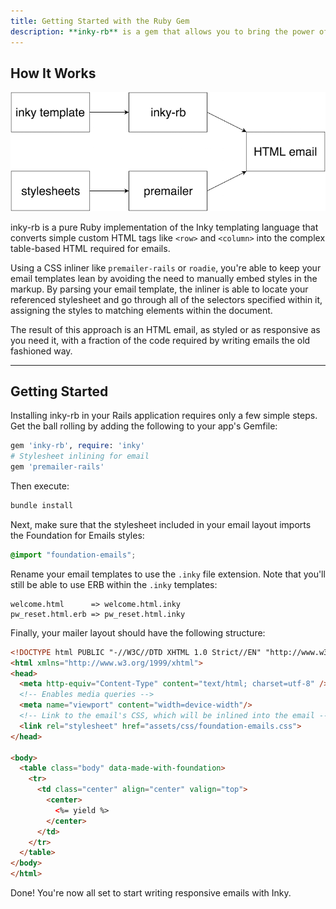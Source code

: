 ```yaml
---
title: Getting Started with the Ruby Gem
description: **inky-rb** is a gem that allows you to bring the power of Foundation for Emails into your Rails apps. It can be embedded into the Asset Pipeline, combining with a CSS inliner to let you generate awesomely responsive HTML emails that work across various clients.
---
```


## How It Works

![inky_gem_diagram.png](../assets/img/inky_gem_diagram.png)

inky-rb is a pure Ruby implementation of the Inky templating language that converts simple custom HTML tags like `<row>` and `<column>` into the complex table-based HTML required for emails.

Using a CSS inliner like `premailer-rails` or `roadie`, you're able to keep your email templates lean by avoiding the need to manually embed styles in the markup. By parsing your email template, the inliner is able to locate your referenced stylesheet and go through all of the selectors specified within it, assigning the styles to matching elements within the document.

The result of this approach is an HTML email, as styled or as responsive as you need it, with a fraction of the code required by writing emails the old fashioned way.

---

## Getting Started

Installing inky-rb in your Rails application requires only a few simple steps. Get the ball rolling by adding the following to your app's Gemfile:

```ruby
gem 'inky-rb', require: 'inky'
# Stylesheet inlining for email
gem 'premailer-rails'
```

Then execute:

```bash
bundle install
```

Next, make sure that the stylesheet included in your email layout imports the Foundation for Emails styles:

```scss
@import "foundation-emails";
```

Rename your email templates to use the `.inky` file extension. Note that you'll still be able to use ERB within the `.inky` templates:

```
welcome.html      => welcome.html.inky
pw_reset.html.erb => pw_reset.html.inky
```

Finally, your mailer layout should have the following structure:

```html
<!DOCTYPE html PUBLIC "-//W3C//DTD XHTML 1.0 Strict//EN" "http://www.w3.org/TR/xhtml1/DTD/xhtml1-strict.dtd">
<html xmlns="http://www.w3.org/1999/xhtml">
<head>
  <meta http-equiv="Content-Type" content="text/html; charset=utf-8" />
  <!-- Enables media queries -->
  <meta name="viewport" content="width=device-width"/>
  <!-- Link to the email's CSS, which will be inlined into the email -->
  <link rel="stylesheet" href="assets/css/foundation-emails.css">
</head>

<body>
  <table class="body" data-made-with-foundation>
    <tr>
      <td class="center" align="center" valign="top">
        <center>
          <%= yield %>
        </center>
      </td>
    </tr>
  </table>
</body>
</html>
```

Done! You're now all set to start writing responsive emails with Inky.
